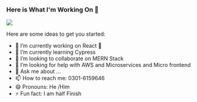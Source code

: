 ### Here is What I'm Working On 👋

<img src="https://wallpapercave.com/wp/wp8903890.jpg" />

Here are some ideas to get you started:

- 🔭 I’m currently working on React 🚀
- 🌱 I’m currently learning Cypress
- 👯 I’m looking to collaborate on MERN Stack
- 🤔 I’m looking for help with AWS and Microservices and Micro frontend
- 💬 Ask me about ...
- 📫 How to reach me: 0301-6159646
- 😄 Pronouns: He /Him
- ⚡ Fun fact: I am half Finish

